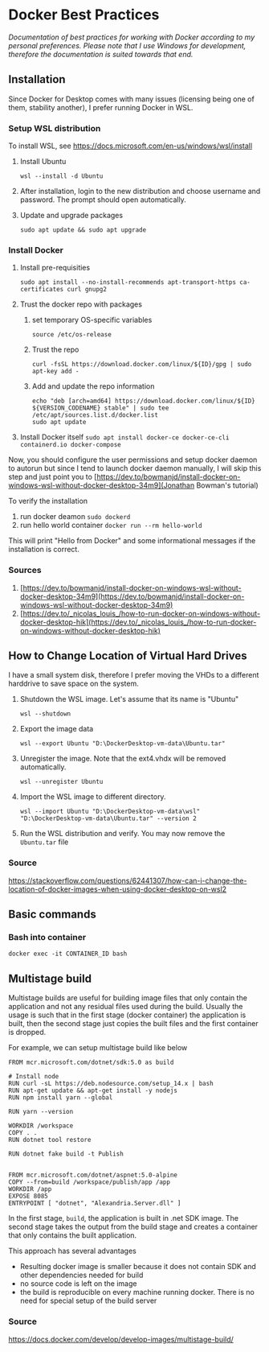 # Docker Best Practices

_Documentation of best practices for working with Docker according to my personal preferences. Please note that I use Windows for development, therefore the documentation is suited towards that end._


## Installation

Since Docker for Desktop comes with many issues (licensing being one of them, stability another), I prefer running Docker in WSL.

### Setup WSL distribution
To install WSL, see https://docs.microsoft.com/en-us/windows/wsl/install

1. Install Ubuntu

    `wsl --install -d Ubuntu`

1. After installation, login to the new distribution and choose username and password. The prompt should open automatically.
1. Update and upgrade packages

    `sudo apt update && sudo apt upgrade`


### Install Docker

1. Install pre-requisities

    `sudo apt install --no-install-recommends apt-transport-https ca-certificates curl gnupg2`

1. Trust the docker repo with packages
    1. set temporary OS-specific variables
        
        `source /etc/os-release`
    1. Trust the repo
        
        `curl -fsSL https://download.docker.com/linux/${ID}/gpg | sudo apt-key add -`
    1. Add and update the repo information

        `echo "deb [arch=amd64] https://download.docker.com/linux/${ID} ${VERSION_CODENAME} stable" | sudo tee /etc/apt/sources.list.d/docker.list`  
        `sudo apt update`

1. Install Docker itself
    `sudo apt install docker-ce docker-ce-cli containerd.io docker-compose`

Now, you should configure the user permissions and setup docker daemon to autorun but since I tend to launch docker daemon manually, I will skip this step and just point you to [https://dev.to/bowmanjd/install-docker-on-windows-wsl-without-docker-desktop-34m9](Jonathan Bowman's tutorial)


To verify the installation

1. run docker deamon `sudo dockerd`
1. run hello world container `docker run --rm hello-world`

This will print "Hello from Docker" and some informational messages if the installation is correct.


### Sources

1. [https://dev.to/bowmanjd/install-docker-on-windows-wsl-without-docker-desktop-34m9](https://dev.to/bowmanjd/install-docker-on-windows-wsl-without-docker-desktop-34m9)
1. [https://dev.to/_nicolas_louis_/how-to-run-docker-on-windows-without-docker-desktop-hik](https://dev.to/_nicolas_louis_/how-to-run-docker-on-windows-without-docker-desktop-hik)


## How to Change Location of Virtual Hard Drives

I have a small system disk, therefore I prefer moving the VHDs to a different harddrive to save space on the system.

1. Shutdown the WSL image. Let's assume that its name is "Ubuntu"
   
    `wsl --shutdown`

1. Export the image data

    `wsl --export Ubuntu "D:\DockerDesktop-vm-data\Ubuntu.tar"`

1. Unregister the image. Note that the ext4.vhdx will be removed automatically.

    `wsl --unregister Ubuntu`

1. Import the WSL image to different directory.

    `wsl --import Ubuntu "D:\DockerDesktop-vm-data\wsl" "D:\DockerDesktop-vm-data\Ubuntu.tar" --version 2`

1. Run the WSL distribution and verify. You may now remove the `Ubuntu.tar` file    


### Source

https://stackoverflow.com/questions/62441307/how-can-i-change-the-location-of-docker-images-when-using-docker-desktop-on-wsl2


## Basic commands


### Bash into container

`docker exec -it CONTAINER_ID bash`


## Multistage build

Multistage builds are useful for building image files that only contain the application and not any residual files used during the build. Usually the usage is such that in the first stage (docker container) the application is built, then the second stage just copies the built files and the first container is dropped.

For example, we can setup multistage build like below

```docker
FROM mcr.microsoft.com/dotnet/sdk:5.0 as build

# Install node
RUN curl -sL https://deb.nodesource.com/setup_14.x | bash
RUN apt-get update && apt-get install -y nodejs
RUN npm install yarn --global

RUN yarn --version

WORKDIR /workspace
COPY . .
RUN dotnet tool restore

RUN dotnet fake build -t Publish


FROM mcr.microsoft.com/dotnet/aspnet:5.0-alpine
COPY --from=build /workspace/publish/app /app
WORKDIR /app
EXPOSE 8085
ENTRYPOINT [ "dotnet", "Alexandria.Server.dll" ]
```

In the first stage, `build`, the application is built in .net SDK image.
The second stage takes the output from the build stage and creates a container that only contains the built application.

This approach has several advantages
* Resulting docker image is smaller because it does not contain SDK and other dependencies needed for build
* no source code is left on the image
* the build is reproducible on every machine running docker. There is no need for special setup of the build server

### Source

https://docs.docker.com/develop/develop-images/multistage-build/